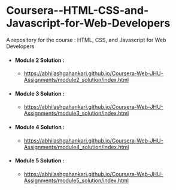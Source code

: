 # Coursera--HTML-CSS-and-Javascript-for-Web-Developers
A repository for the course : HTML, CSS, and Javascript for Web Developers


- #### Module 2 Solution : 
  - https://abhilashgahankari.github.io/Coursera-Web-JHU-Assignments/module2_solution/index.html

- #### Module 3 Solution : 
  - https://abhilashgahankari.github.io/Coursera-Web-JHU-Assignments/module3_solution/index.html


- #### Module 4 Solution : 
  - https://abhilashgahankari.github.io/Coursera-Web-JHU-Assignments/module4_solution/index.html 


- #### Module 5 Solution : 
  - https://abhilashgahankari.github.io/Coursera-Web-JHU-Assignments/module5_solution/index.html
